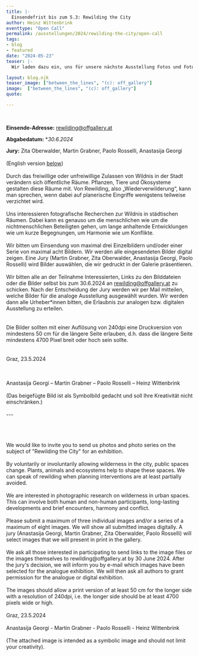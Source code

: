 ```yaml
---
title: |-
  Einsendefrist bis zum 5.3: Rewilding the City
author: Heinz Wittenbrink
eventtype: "Open Call"
permalink: /ausstellungen/2024/rewilding-the-city/open-call
tags:
- blog
- featured
date: "2024-05-23"
teaser: |-
  Wir laden dazu ein, uns für unsere nächste Ausstellung Fotos und Fotoserien zum Thema „Rewilding the City” zu schicken. Uns interessieren fotografische Recherchen zur Wildnis in städtischen Räumen. Dabei kann es genauso um die menschlichen wie um die nichtmenschlichen Beteiligten gehen, um lange anhaltende Entwicklungen wie um kurze Begegnungen, um Harmonie wie um Konflikte.

layout: blog.njk
teaser_image: ["between_the_lines", "(c): off_gallery"]
image:  ["between_the_lines", "(c): off_gallery"]
quote:

---
```

<br/>

**Einsende-Adresse:** <rewilding@offgallery.at>

**Abgabedatum:** **30.6.2024*

**Jury:** Zita Oberwalder, Martin Grabner, Paolo Rosselli, Anastasija Georgi
<br/>
<br/>
(English version [below](#english_version))
</br>
</br>
Durch das freiwillige oder unfreiwillige Zulassen von Wildnis in der Stadt verändern sich öffentliche Räume. Pflanzen, Tiere und Ökosysteme gestalten diese Räume mit. Von Rewilding, also „Wiederverwilderung“, kann man sprechen, wenn dabei auf planerische Eingriffe wenigstens teilweise verzichtet wird.
</br>
</br>
Uns interessieren fotografische Recherchen zur Wildnis in städtischen Räumen. Dabei kann es genauso um die menschlichen wie um die nichtmenschlichen Beteiligten gehen, um lange anhaltende Entwicklungen wie um kurze Begegnungen, um Harmonie wie um Konflikte.
</br>
</br>
Wir bitten um Einsendung von maximal drei Einzelbildern und/oder einer Serie von maximal acht Bildern. Wir werden alle eingesendeten Bilder digital zeigen. Eine Jury (Martin Grabner, Zita Oberwalder, Anastasija Georgi, Paolo Rosselli) wird Bilder auswählen, die wir gedruckt in der Galerie präsentieren.
</br>
</br>
Wir bitten alle an der Teilnahme Interessierten, Links zu den Bilddateien oder die Bilder selbst bis zum 30.6.2024 an rewilding@offgallery.at zu schicken. Nach der Entscheidung der Jury werden wir per Mail  mitteilen, welche Bilder für die analoge Ausstellung ausgewählt wurden.  Wir werden dann alle Urheber*innen bitten, die Erlaubnis zur analogen  bzw. digitalen Ausstellung zu erteilen.  
</br>
</br>
Die Bilder sollten mit einer Auflösung von 240dpi eine Druckversion  von mindestens 50 cm für die längere Seite erlauben, d.h. dass die  längere Seite mindestens 4700 Pixel breit oder hoch sein sollte.  
</br>
</br>
Graz, 23.5.2024

</br>
</br>
Anastasija Georgi – Martin Grabner – Paolo Rosselli – Heinz Wittenbrink

</br>
</br>
(Das beigefügte Bild ist als Symbolbild gedacht und soll Ihre Kreativität nicht einschränken.)

</br>
</br>
---
</br>
</br>
<p id="english_version"></p>
</br>
</br>
We would like to invite you to send us photos and photo series on the subject of "Rewilding the City" for an exhibition.
</br>
</br>
By voluntarily or involuntarily allowing wilderness in the city, public spaces change. Plants, animals and ecosystems help to shape these spaces. We can speak of rewilding when planning interventions are at least partially avoided.
</br>
</br>
We are interested in photographic research on wilderness in urban spaces. This can involve both human and non-human participants, long-lasting developments and brief encounters, harmony and conflict.
</br>
</br>
Please submit a maximum of three individual images and/or a series of a maximum of eight images. We will show all submitted images digitally. A jury (Anastasija Georgi, Martin Grabner, Zita Oberwalder,  Paolo Rosselli) will select images that we will present in print in the gallery.
</br>
</br>
We ask all those interested in participating to send links to the image files or the images themselves to rewilding@offgallery.at by 30 June 2024. After the jury's decision, we will inform you by e-mail which images have been selected for the analogue exhibition.  We will then ask all authors to grant permission for the analogue or digital exhibition.  
</br>
</br>
The images should allow a print version of at least 50 cm for the longer side with a resolution of 240dpi, i.e. the longer side should be at least 4700 pixels wide or high.  
</br>
</br>
Graz, 23.5.2024

</br>
</br>
Anastasija Georgi - Martin Grabner - Paolo Rosselli - Heinz Wittenbrink

</br>
</br>
(The attached image is intended as a symbolic image and should not limit your creativity).
